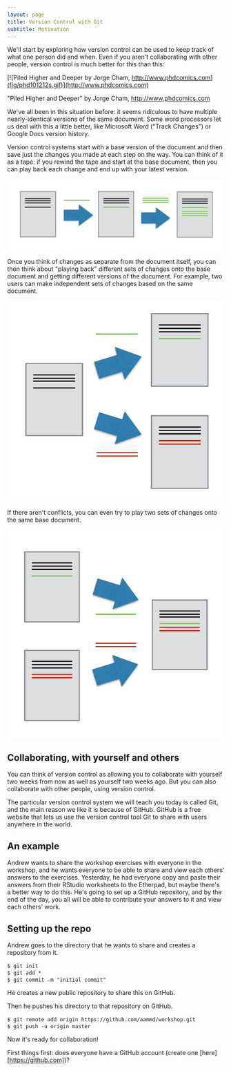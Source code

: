 ```yaml
---
layout: page
title: Version Control with Git
subtitle: Motivation
---
```


We'll start by exploring how version control can be used
to keep track of what one person did and when.
Even if you aren't collaborating with other people,
version control is much better for this than this:

[![Piled Higher and Deeper by Jorge Cham, http://www.phdcomics.com](fig/phd101212s.gif)](http://www.phdcomics.com)

"Piled Higher and Deeper" by Jorge Cham, http://www.phdcomics.com

We've all been in this situation before: it seems ridiculous to have multiple nearly-identical versions of the same document. Some word processors let us deal with this a little better, like Microsoft Word ("Track Changes") or Google Docs version history.

Version control systems start with a base version of the document and then save just the changes you made at each step on the way. You can think of it as a tape: if you rewind the tape and start at the base document, then you can play back each change and end up with your latest version.

![Changes are saved sequentially](fig/play-changes.svg)

Once you think of changes as separate from the document itself, you can then think about "playing back" different sets of changes onto the base document and getting different versions of the document. For example, two users can make independent sets of changes based on the same document.

![Different versions can be saved](fig/versions.svg)

If there aren't conflicts, you can even try to play two sets of changes onto the same base document.

![Multiple versions can be merged](fig/merge.svg)

## Collaborating, with yourself and others

You can think of version control as allowing you to collaborate with yourself two weeks from now as well as yourself two weeks ago. But you can also collaborate with other people, using version control.

The particular version control system we will teach you today is called Git, and the main reason we like it is because of GitHub. GitHub is a free website that lets us use the version control tool Git to share with users anywhere in the world.

## An example

Andrew wants to share the workshop exercises with everyone in the workshop, and he wants everyone to be able to share and view each others' answers to the exercises. Yesterday, he had everyone copy and paste their answers from their RStudio worksheets to the Etherpad, but maybe there's a better way to do this. He's going to set up a GitHub repository, and by the end of the day, you all will be able to contribute your answers to it and view each others' work.

## Setting up the repo

Andrew goes to the directory that he wants to share and creates a repository from it.

~~~ {.bash}
$ git init
$ git add *
$ git commit -m "initial commit"
~~~

He creates a new public repository to share this on GitHub.

Then he pushes his directory to that repository on GitHub.

~~~ {.bash}
$ git remote add origin https://github.com/aammd/workshop.git
$ git push -u origin master
~~~

Now it's ready for collaboration!

First things first: does everyone have a GitHub account (create one [here][https://github.com])?
